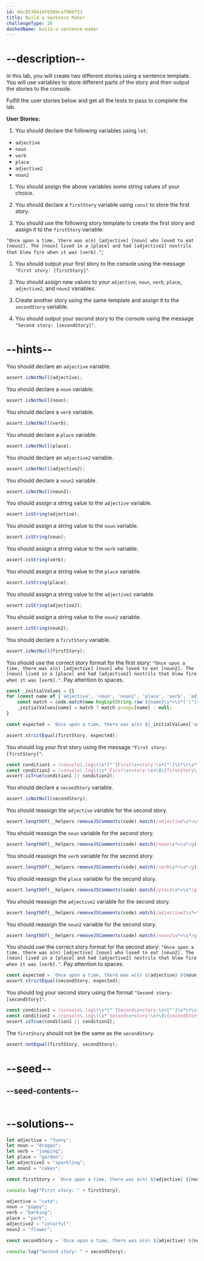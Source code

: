 ```yaml
---
id: 66c057041df6394ca796bf33
title: Build a Sentence Maker
challengeType: 26
dashedName: build-a-sentence-maker
---
```


# --description--

In this lab, you will create two different stories using a sentence template. You will use variables to store different parts of the story and then output the stories to the console.

Fulfill the user stories below and get all the tests to pass to complete the lab.

**User Stories:**

1. You should declare the following variables using `let`:

- `adjective`
- `noun`
- `verb`
- `place`
- `adjective2`
- `noun2`

1. You should assign the above variables some string values of your choice.

2. You should declare a `firstStory` variable using `const` to store the first story.

3. You should use the following story template to create the first story and assign it to the `firstStory` variable:

`"Once upon a time, there was a(n) [adjective] [noun] who loved to eat [noun2]. The [noun] lived in a [place] and had [adjective2] nostrils that blew fire when it was [verb]."`;

1. You should output your first story to the console using the message `"First story: [firstStory]"`.

1. You should assign new values to your `adjective`, `noun`, `verb`, `place`, `adjective2`, and `noun2` variables.

1. Create another story using the same template and assign it to the `secondStory` variable.

1. You should output your second story to the console using the message `"Second story: [secondStory]"`.


# --hints--

You should declare an `adjective` variable.

```js
assert.isNotNull(adjective);
```

You should declare a `noun` variable.

```js
assert.isNotNull(noun);
```

You should declare a `verb` variable.

```js
assert.isNotNull(verb);
```

You should declare a `place` variable.

```js
assert.isNotNull(place);
```

You should declare an `adjective2` variable.

```js
assert.isNotNull(adjective2);
```

You should declare a `noun2` variable.

```js
assert.isNotNull(noun2);
```

You should assign a string value to the `adjective` variable.

```js
assert.isString(adjective);
```

You should assign a string value to the `noun` variable.

```js
assert.isString(noun);
```

You should assign a string value to the `verb` variable.

```js
assert.isString(verb);
```

You should assign a string value to the `place` variable.

```js
assert.isString(place);
```

You should assign a string value to the `adjective2` variable.

```js
assert.isString(adjective2);
```

You should assign a string value to the `noun2` variable.

```js
assert.isString(noun2);
```

You should declare a `firstStory` variable.

```js
assert.isNotNull(firstStory);
```

You should use the correct story format for the first story: `"Once upon a time, there was a(n) [adjective] [noun] who loved to eat [noun2]. The [noun] lived in a [place] and had [adjective2] nostrils that blew fire when it was [verb]."`. Pay attention to spaces.

```js
const _initialValues = {}
for (const name of ['adjective', 'noun', 'noun2', 'place', 'verb', 'adjective2']) {
    const match = code.match(new RegExp(String.raw`${name}\s*=\s*('|"|${'`'})(?<${name}>.*)\1;?\s*`));
    _initialValues[name] = match ? match.groups[name] : null;
}

const expected = `Once upon a time, there was a(n) ${_initialValues['adjective']} ${_initialValues['noun']} who loved to eat ${_initialValues['noun2']}. The ${_initialValues['noun']} lived in a ${_initialValues['place']} and had ${_initialValues['adjective2']} nostrils that blew fire when it was ${_initialValues['verb']}.`;

assert.strictEqual(firstStory, expected);
```

You should log your first story using the message `"First story: [firstStory]"`.

```js
const condition1 = /console\.log\(\s*["']First\s+story:\s+["']\s*\+\s*firstStory\s*\);?/gm.test(code);
const condition2 = /console\.log\(\s*`First\s+story:\s+\$\{firstStory\}`\s*\);?/gm.test(code);
assert.isTrue(condition1 || condition2);
```

You should declare a `secondStory` variable.

```js
assert.isNotNull(secondStory);
```

You should reassign the `adjective` variable for the second story.

```js
assert.lengthOf(__helpers.removeJSComments(code).match(/adjective\s*=\s*/g), 2);
```

You should reassign the `noun` variable for the second story.

```js
assert.lengthOf(__helpers.removeJSComments(code).match(/noun\s*=\s*/g), 2);
```

You should reassign the `verb` variable for the second story.

```js
assert.lengthOf(__helpers.removeJSComments(code).match(/verb\s*=\s*/g), 2);
```

You should reassign the `place` variable for the second story.

```js
assert.lengthOf(__helpers.removeJSComments(code).match(/place\s*=\s*/g), 2);
```

You should reassign the `adjective2` variable for the second story.

```js
assert.lengthOf(__helpers.removeJSComments(code).match(/adjective2\s*=\s*/g), 2);
```

You should reassign the `noun2` variable for the second story.

```js
assert.lengthOf(__helpers.removeJSComments(code).match(/noun2\s*=\s*/g), 2);
```

You should use the correct story format for the second story: `"Once upon a time, there was a(n) [adjective] [noun] who loved to eat [noun2]. The [noun] lived in a [place] and had [adjective2] nostrils that blew fire when it was [verb]."`. Pay attention to spaces.

```js
const expected = `Once upon a time, there was a(n) ${adjective} ${noun} who loved to eat ${noun2}. The ${noun} lived in a ${place} and had ${adjective2} nostrils that blew fire when it was ${verb}.`;
assert.strictEqual(secondStory, expected);
```

You should log your second story using the format `"Second story: [secondStory]"`.

```js
const condition1 = /console\.log\(\s*["']Second\s+story:\s+["']\s*\+\s*secondStory\s*\);?/gm.test(code);
const condition2 = /console\.log\(\s*`Second\s+story:\s+\$\{secondStory\}`\s*\);?/gm.test(code);
assert.isTrue(condition1 || condition2);
```

The `firstStory` should not be the same as the `secondStory`.

```js
assert.notEqual(firstStory, secondStory);
```

# --seed--

## --seed-contents--

```js

```

# --solutions--

```js
let adjective = "funny";
let noun = "dragon";
let verb = "jumping";
let place = "garden";
let adjective2 = "sparkling";
let noun2 = "cakes";

const firstStory = `Once upon a time, there was a(n) ${adjective} ${noun} who loved to eat ${noun2}. The ${noun} lived in a ${place} and had ${adjective2} nostrils that blew fire when it was ${verb}.`;

console.log("First story: " + firstStory);

adjective = "cute";
noun = "puppy";
verb = "barking";
place = "park";
adjective2 = "colorful";
noun2 = "flower";

const secondStory = `Once upon a time, there was a(n) ${adjective} ${noun} who loved to eat ${noun2}. The ${noun} lived in a ${place} and had ${adjective2} nostrils that blew fire when it was ${verb}.`;

console.log("Second story: " + secondStory);
```

